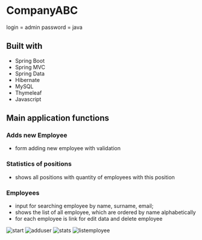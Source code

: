 # CompanyABC
login = admin
password = java

## Built with
* Spring Boot
* Spring MVC
* Spring Data
* Hibernate
* MySQL
* Thymeleaf
* Javascript


## Main application functions

### Adds new Employee
* form adding new employee with validation

### Statistics of positions
* shows all positions with quantity of employees with this position

### Employees

* input for searching employee by name, surname, email;
* shows the list of all employee, which are ordered by name alphabetically
* for each employee is link for edit data and delete employee

![start](https://user-images.githubusercontent.com/31423383/45030022-d4428d80-b04a-11e8-9e3c-39585058ac75.png)
![adduser](https://user-images.githubusercontent.com/31423383/45030034-e02e4f80-b04a-11e8-8263-7b566c36fdb6.png)
![stats](https://user-images.githubusercontent.com/31423383/45030039-e3294000-b04a-11e8-9def-cfa0fff0fde6.png)
![listemployee](https://user-images.githubusercontent.com/31423383/45030042-e58b9a00-b04a-11e8-99c9-c8e1118496d8.png)